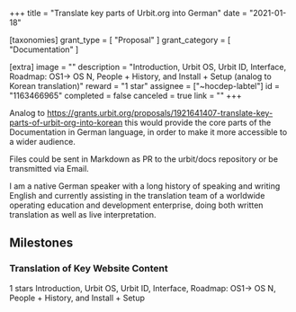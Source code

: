 +++
title = "Translate key parts of Urbit.org into German"
date = "2021-01-18"

[taxonomies]
grant_type = [ "Proposal" ]
grant_category = [ "Documentation" ]

[extra]
image = ""
description = "Introduction, Urbit OS, Urbit ID, Interface, Roadmap: OS1-> OS N, People + History, and Install + Setup (analog to Korean translation)"
reward = "1 star"
assignee = ["~hocdep-labtel"]
id = "1163466965"
completed = false
canceled = true
link = ""
+++

Analog to https://grants.urbit.org/proposals/1921641407-translate-key-parts-of-urbit-org-into-korean this would provide the core parts of the Documentation in German language, in order to make it more accessible to a wider audience.

Files could be sent in Markdown as PR to the urbit/docs repository or be transmitted via Email.

I am a native German speaker with a long history of speaking and writing English and currently assisting in the translation team of a worldwide operating education and development enterprise, doing both written translation as well as live interpretation.

## Milestones

### Translation of Key Website Content

1 stars
Introduction, Urbit OS, Urbit ID, Interface, Roadmap: OS1-> OS N, People + History, and Install + Setup
